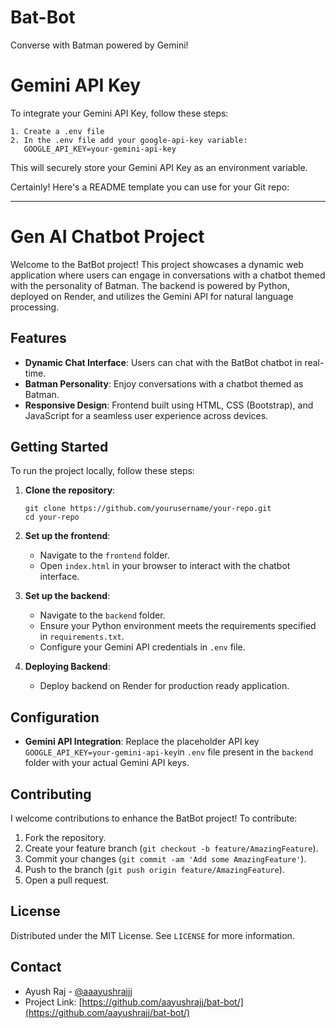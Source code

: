 # Bat-Bot
 Converse with Batman powered by Gemini!

# Gemini API Key
To integrate your Gemini API Key, follow these steps:
```
1. Create a .env file
2. In the .env file add your google-api-key variable:
   GOOGLE_API_KEY=your-gemini-api-key
```
This will securely store your Gemini API Key as an environment variable.

Certainly! Here's a README template you can use for your Git repo:

---

# Gen AI Chatbot Project

Welcome to the BatBot project! This project showcases a dynamic web application where users can engage in conversations with a chatbot themed with the personality of Batman. The backend is powered by Python, deployed on Render, and utilizes the Gemini API for natural language processing.

## Features

- **Dynamic Chat Interface**: Users can chat with the BatBot chatbot in real-time.
- **Batman Personality**: Enjoy conversations with a chatbot themed as Batman.
- **Responsive Design**: Frontend built using HTML, CSS (Bootstrap), and JavaScript for a seamless user experience across devices.

## Getting Started

To run the project locally, follow these steps:

1. **Clone the repository**:
   ```
   git clone https://github.com/yourusername/your-repo.git
   cd your-repo
   ```

2. **Set up the frontend**:
   - Navigate to the `frontend` folder.
   - Open `index.html` in your browser to interact with the chatbot interface.

3. **Set up the backend**:
   - Navigate to the `backend` folder.
   - Ensure your Python environment meets the requirements specified in `requirements.txt`.
   - Configure your Gemini API credentials in `.env` file.

4. **Deploying Backend**:
   - Deploy backend on Render for production ready application.

## Configuration

- **Gemini API Integration**: Replace the placeholder API key `GOOGLE_API_KEY=your-gemini-api-key`in `.env` file present in the `backend` folder with your actual Gemini API keys.

## Contributing

I welcome contributions to enhance the BatBot project! To contribute:

1. Fork the repository.
2. Create your feature branch (`git checkout -b feature/AmazingFeature`).
3. Commit your changes (`git commit -am 'Add some AmazingFeature'`).
4. Push to the branch (`git push origin feature/AmazingFeature`).
5. Open a pull request.

## License

Distributed under the MIT License. See `LICENSE` for more information.

## Contact

- Ayush Raj - [@aaayushrajjj](https://twitter.com/aaayushrajjj)
- Project Link: [https://github.com/aayushrajj/bat-bot/](https://github.com/aayushrajj/bat-bot/)

